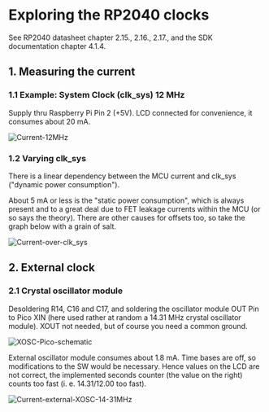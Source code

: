 # Exploring the RP2040 clocks

See RP2040 datasheet chapter 2.15., 2.16., 2.17., and the SDK documentation chapter 4.1.4.

## 1. Measuring the current 

### 1.1 Example: System Clock (clk_sys) 12 MHz

Supply thru Raspberry Pi Pin 2 (+5V). LCD connected for convenience, it consumes about 20 mA.

![Current-12MHz](https://github.com/user-attachments/assets/6466b06a-38e3-4225-95a0-ab3989c07dc2)

### 1.2 Varying clk_sys

There is a linear dependency between the MCU current and clk_sys ("dynamic power consumption"). 

About 5 mA or less is the "static power consumption", which is always present and to a great deal due to FET leakage currents within the MCU (or so says the theory). There are other causes for offsets too, so take the graph below with a grain of salt.

![Current-over-clk_sys](https://github.com/Florian-Wilhelm/Raspberry-Pi/assets/77980708/1136ca16-1971-4c13-b5f3-f4026da0bb4b)

## 2. External clock 

### 2.1 Crystal oscillator module

Desoldering R14, C16 and C17, and soldering the oscillator module OUT Pin to Pico XIN (here used rather at random a 14.31 MHz crystal oscillator module). XOUT not needed, but of course you need a common ground.

![XOSC-Pico-schematic](https://github.com/user-attachments/assets/e26b8412-464c-45ad-a165-2a458a1e6717)

External oscillator module consumes about 1.8 mA. 
Time bases are off, so modifications to the SW would be necessary. Hence values on the LCD are not correct, the implemented seconds counter (the value on the right) counts too fast (i. e. 14.31/12.00 too fast).

![Current-external-XOSC-14-31MHz](https://github.com/Florian-Wilhelm/Raspberry-Pi/assets/77980708/988c4feb-8c54-445c-bd63-ad66318ac39c)

